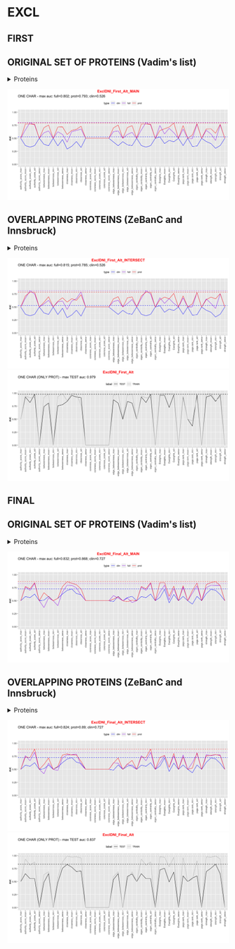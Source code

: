 
# EXCL
## FIRST
## ORIGINAL SET OF PROTEINS (Vadim's list)

<details>
<summary>Proteins</summary>
<br>
<br>
<pre>
"AHSG"     "APOB"     "C1QA"     "C1QB"     "C1QC"     "CRP"      "CST3"     "KLKB1"    "LYZ"      "ORM1"    
"PLG"      "SERPING1" "TF"       "TTR"      "VWF"      "CD14"     "PGLYRP2"  "SERPINA3"
</pre>
</details>

![Image](ExclDNI_First_Alt_MAIN.png)

## OVERLAPPING PROTEINS (ZeBanC and Innsbruck)

<details>
<summary>Proteins</summary>
<br>
<br>
<pre>
"AHSG"     "APOB"     "C1QA"     "C1QB"     "C1QC"     "CRP"      "KLKB1"    "ORM1"     "PLG"      "SERPING1"
"TF"       "TTR"      "VWF"      "CD14"     "PGLYRP2"  "SERPINA3"
</pre>
</details>

![Image](ExclDNI_First_Alt_INTERSECT.png)
![Image](ExclDNI_First_Alt.png)

## FINAL
## ORIGINAL SET OF PROTEINS (Vadim's list)

<details>
<summary>Proteins</summary>
<br>
<br>
<pre>
"AHSG"     "APOB"     "C1QA"     "C1QB"     "C1QC"     "CRP"      "CST3"     "KLKB1"    "LYZ"      "ORM1"    
"PLG"      "SERPING1" "TF"       "TTR"      "VWF"      "CD14"     "PGLYRP2"  "SERPINA3"
</pre>
</details>

![Image](ExclDNI_Final_Alt_MAIN.png)

## OVERLAPPING PROTEINS (ZeBanC and Innsbruck)

<details>
<summary>Proteins</summary>
<br>
<br>
<pre>
"AHSG"     "APOB"     "C1QA"     "C1QB"     "C1QC"     "CRP"      "KLKB1"    "ORM1"     "PLG"      "SERPING1"
"TF"       "TTR"      "VWF"      "CD14"     "PGLYRP2"  "SERPINA3"
</pre>
</details>

![Image](ExclDNI_Final_Alt_INTERSECT.png)
![Image](ExclDNI_Final_Alt.png)

